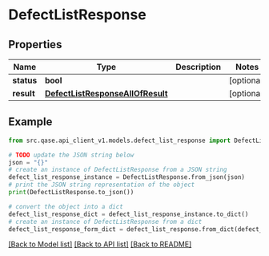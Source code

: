 # DefectListResponse


## Properties

Name | Type | Description | Notes
------------ | ------------- | ------------- | -------------
**status** | **bool** |  | [optional] 
**result** | [**DefectListResponseAllOfResult**](DefectListResponseAllOfResult.md) |  | [optional] 

## Example

```python
from src.qase.api_client_v1.models.defect_list_response import DefectListResponse

# TODO update the JSON string below
json = "{}"
# create an instance of DefectListResponse from a JSON string
defect_list_response_instance = DefectListResponse.from_json(json)
# print the JSON string representation of the object
print(DefectListResponse.to_json())

# convert the object into a dict
defect_list_response_dict = defect_list_response_instance.to_dict()
# create an instance of DefectListResponse from a dict
defect_list_response_form_dict = defect_list_response.from_dict(defect_list_response_dict)
```
[[Back to Model list]](../README.md#documentation-for-models) [[Back to API list]](../README.md#documentation-for-api-endpoints) [[Back to README]](../README.md)


